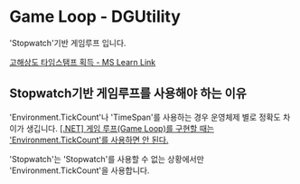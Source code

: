 # Game Loop - DGUtility

'Stopwatch'기반 게임루프 입니다.

[고해상도 타임스탬프 획득 - MS Learn Link](https://learn.microsoft.com/ko-kr/windows/win32/sysinfo/acquiring-high-resolution-time-stamps)

## Stopwatch기반 게임루프를 사용해야 하는 이유

'Environment.TickCount'나 'TimeSpan'를 사용하는 경우 운영체제 별로 정확도 차이가 생깁니다.
[[.NET] 게임 루프(Game Loop)를 구현할 때는 'Environment.TickCount'를 사용하면 안 된다.](https://blog.danggun.net/10016)

'Stopwatch'는 'Stopwatch'를 사용할 수 없는 상황에서만 'Environment.TickCount'을 사용합니다.




